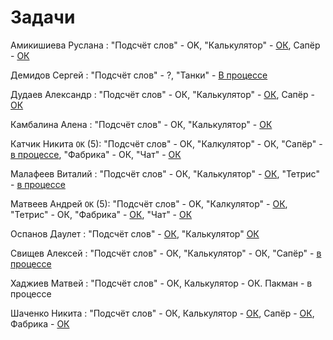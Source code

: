 # Задачи

Амикишиева Руслана : "Подсчёт слов" - OK, "Калькулятор" - [ОК](java_task2_results/amikishieva_task2), Сапёр - [ОК](java_task3/amikishieva)

Демидов Сергей : "Подсчёт слов" - ?, "Танки" - [В процессе](java_task3/demidov)

Дудаев Александр : "Подсчёт слов" - ОК, "Калькулятор" - [ОК](java_task2_results/dudaev_task2), Сапёр - [ОК](java_task3/dudaev)

Камбалина Алена : "Подсчёт слов" - ОК, "Калькулятор" - [ОК](java_task2_results/kambalina_task2)

Катчик Никита `ОК` (5): "Подсчёт слов" - ОК, "Калкулятор" - ОК, "Сапёр" - [в процессе](java_task3/katchik), "Фабрика" - ОК, "Чат" - [ОК](java_task5/katchik)

Малафеев Виталий : "Подсчёт слов" - ОК, "Калькулятор" - [ОК](java_task2_results/malafeev_task2), "Тетрис" - [в процессе](java_task3/malafeev)

Матвеев Андрей `OK` (5): "Подсчёт слов" - OK, "Калкулятор" - [ОК](java_task2_results/matveev_task2), "Тетрис" - ОК, "Фабрика" - [ОК](java_task4/matveev), "Чат" - [ОК](java_task5/matveev)

Оспанов Даулет : "Подсчёт слов" - [ОК](java_task1/ospanov), "Калькулятор" [ОК](java_task2_results/ospanov)

Свищев Алексей : "Подсчёт слов" - ОК, "Калькулятор" - ОК, "Сапёр" - [в процессе](java_task3/svischev)

Хаджиев Матвей : "Подсчёт слов" - ОК, Калькулятор - ОК. Пакман - в процессе

Шаченко Никита : "Подсчёт слов" - ОК, Калькулятор - [ОК](java_task3_results/shachenko_task2), Сапёр - [ОК](java_task3/shachenko), Фабрика - [ОК](java_task4/shachenko.md)

